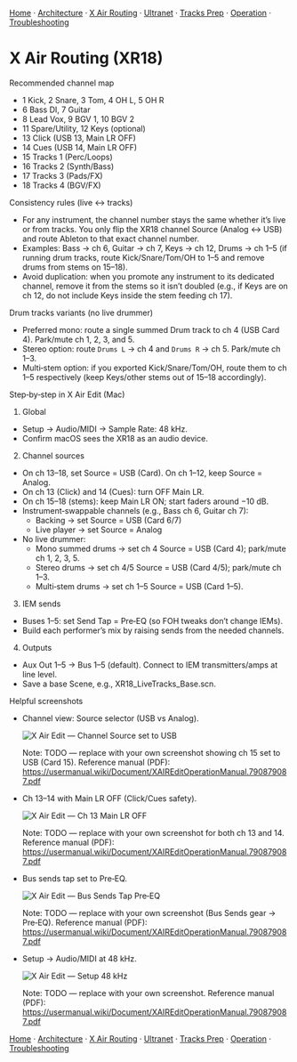 [Home](../README.md) · [Architecture](architecture.md) · [X Air Routing](xair-routing.md) · [Ultranet](ultranet-routing.md) · [Tracks Prep](tracks-prep.md) · [Operation](operation.md) · [Troubleshooting](troubleshooting.md)

# X Air Routing (XR18)

Recommended channel map
- 1 Kick, 2 Snare, 3 Tom, 4 OH L, 5 OH R
- 6 Bass DI, 7 Guitar
- 8 Lead Vox, 9 BGV 1, 10 BGV 2
- 11 Spare/Utility, 12 Keys (optional)
- 13 Click (USB 13, Main LR OFF)
- 14 Cues (USB 14, Main LR OFF)
- 15 Tracks 1 (Perc/Loops)
- 16 Tracks 2 (Synth/Bass)
- 17 Tracks 3 (Pads/FX)
- 18 Tracks 4 (BGV/FX)

Consistency rules (live ↔ tracks)
- For any instrument, the channel number stays the same whether it’s live or from tracks. You only flip the XR18 channel Source (Analog ↔ USB) and route Ableton to that exact channel number.
- Examples: Bass → ch 6, Guitar → ch 7, Keys → ch 12, Drums → ch 1–5 (if running drum tracks, route Kick/Snare/Tom/OH to 1–5 and remove drums from stems on 15–18).
- Avoid duplication: when you promote any instrument to its dedicated channel, remove it from the stems so it isn’t doubled (e.g., if Keys are on ch 12, do not include Keys inside the stem feeding ch 17).

Drum tracks variants (no live drummer)
- Preferred mono: route a single summed Drum track to ch 4 (USB Card 4). Park/mute ch 1, 2, 3, and 5.
- Stereo option: route `Drums L` → ch 4 and `Drums R` → ch 5. Park/mute ch 1–3.
- Multi‑stem option: if you exported Kick/Snare/Tom/OH, route them to ch 1–5 respectively (keep Keys/other stems out of 15–18 accordingly).

Step‑by‑step in X Air Edit (Mac)
1) Global
- Setup → Audio/MIDI → Sample Rate: 48 kHz.
- Confirm macOS sees the XR18 as an audio device.

2) Channel sources
- On ch 13–18, set Source = USB (Card). On ch 1–12, keep Source = Analog.
- On ch 13 (Click) and 14 (Cues): turn OFF Main LR.
- On ch 15–18 (stems): keep Main LR ON; start faders around −10 dB.
- Instrument‑swappable channels (e.g., Bass ch 6, Guitar ch 7):
  - Backing → set Source = USB (Card 6/7)
  - Live player → set Source = Analog
- No live drummer:
  - Mono summed drums → set ch 4 Source = USB (Card 4); park/mute ch 1, 2, 3, 5.
  - Stereo drums → set ch 4/5 Source = USB (Card 4/5); park/mute ch 1–3.
  - Multi‑stem drums → set ch 1–5 Source = USB (Card 1–5).

3) IEM sends
- Buses 1–5: set Send Tap = Pre‑EQ (so FOH tweaks don’t change IEMs).
- Build each performer’s mix by raising sends from the needed channels.

4) Outputs
- Aux Out 1–5 → Bus 1–5 (default). Connect to IEM transmitters/amps at line level.
- Save a base Scene, e.g., XR18_LiveTracks_Base.scn.

Helpful screenshots
- Channel view: Source selector (USB vs Analog).

  ![X Air Edit — Channel Source set to USB](../Assets/img/screenshots/xair-channel-15-usb.png)

  Note: TODO — replace with your own screenshot showing ch 15 set to USB (Card 15).
  Reference manual (PDF): https://usermanual.wiki/Document/XAIREditOperationManual.790879087.pdf

- Ch 13–14 with Main LR OFF (Click/Cues safety).

  ![X Air Edit — Ch 13 Main LR OFF](../Assets/img/screenshots/xair-channel-13-mainlr-off.png)

  Note: TODO — replace with your own screenshot for both ch 13 and 14.
  Reference manual (PDF): https://usermanual.wiki/Document/XAIREditOperationManual.790879087.pdf

- Bus sends tap set to Pre‑EQ.

  ![X Air Edit — Bus Sends Tap Pre‑EQ](../Assets/img/screenshots/xair-buses-pre-eq-tap.png)

  Note: TODO — replace with your own screenshot (Bus Sends gear → Pre‑EQ).
  Reference manual (PDF): https://usermanual.wiki/Document/XAIREditOperationManual.790879087.pdf

- Setup → Audio/MIDI at 48 kHz.

  ![X Air Edit — Setup 48 kHz](../Assets/img/screenshots/xair-setup-audio-48k.png)

  Note: TODO — replace with your own screenshot.
  Reference manual (PDF): https://usermanual.wiki/Document/XAIREditOperationManual.790879087.pdf

[Home](../README.md) · [Architecture](architecture.md) · [X Air Routing](xair-routing.md) · [Ultranet](ultranet-routing.md) · [Tracks Prep](tracks-prep.md) · [Operation](operation.md) · [Troubleshooting](troubleshooting.md)
